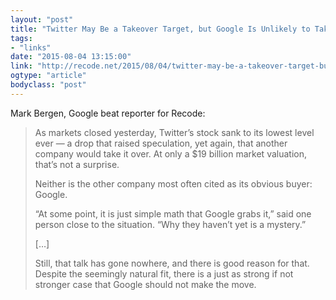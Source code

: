 ```yaml
---
layout: "post"
title: "Twitter May Be a Takeover Target, but Google Is Unlikely to Take It Over"
tags: 
- "links"
date: "2015-08-04 13:15:00"
link: "http://recode.net/2015/08/04/twitter-may-be-a-takeover-target-but-google-is-unlikely-to-take-it-over/"
ogtype: "article"
bodyclass: "post"
---
```


Mark Bergen, Google beat reporter for Recode:

> As markets closed yesterday, Twitter’s stock sank to its lowest level ever — a drop that raised speculation, yet again, that another company would take it over. At only a $19 billion market valuation, that’s not a surprise.
> 
> Neither is the other company most often cited as its obvious buyer: Google.
> 
> “At some point, it is just simple math that Google grabs it,” said one person close to the situation. “Why they haven’t yet is a mystery.”
> 
> […]
> 
> Still, that talk has gone nowhere, and there is good reason for that. Despite the seemingly natural fit, there is a just as strong if not stronger case that Google should not make the move.